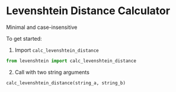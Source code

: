 # Levenshtein Distance Calculator
Minimal and case-insensitive

To get started:
1. Import `calc_levenshtein_distance`
```python
from levenshtein import calc_levenshtein_distance
```
2. Call with two string arguments
```python
calc_levenshtein_distance(string_a, string_b)
```